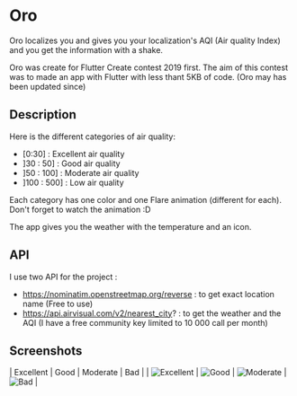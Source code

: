 # Oro 

Oro localizes you and gives you your localization's AQI (Air quality Index) and you get the information with a shake. 

Oro was create for Flutter Create contest 2019 first. The aim of this contest was to made an app with Flutter with less thant 5KB of code. (Oro may has been updated since)

## Description 
Here is the different categories of air quality:
- [0:30] : Excellent air quality
- ]30 : 50] : Good air quality
- ]50 : 100] : Moderate air quality
- ]100 : 500] : Low air quality

Each category has one color and one Flare animation (different for each). Don't forget to watch the animation :D  

The app gives you the weather with the temperature and an icon.

## API
I use two API for the project :
- https://nominatim.openstreetmap.org/reverse : to get exact location name (Free to use)
- https://api.airvisual.com/v2/nearest_city? : to get the weather and the AQI (I have a free community key limited to 10 000 call per month)


## Screenshots
| Excellent        | Good           | Moderate  | Bad |
| ![Excellent](https://github.com/jgrandchavin/oro/blob/master/screenshots/excellent_AQI.png "Excellent") | ![Good](https://github.com/jgrandchavin/oro/blob/master/screenshots/good_AQI.png "Good") | ![Moderate](https://github.com/jgrandchavin/oro/blob/master/screenshots/moderate_AQI.png "Moderate") |  ![Bad](https://github.com/jgrandchavin/oro/blob/master/screenshots/bad_AQI.png "Bad") |





